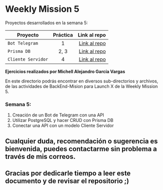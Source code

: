 # Weekly Mission 5

Proyectos desarrollados en la semana 5:

| Proyecto | Práctica | Link al repo |
| ------------- |:-------------:| -----:|
|`Bot Telegram`|1|[Link al repo](https://github.com/AleGV258/BotTelegram_Fizzbuzz)|
|`Prisma DB`|2, 3|[Link al repo](https://github.com/AleGV258/CRUD-PrismaDB-ExpressJS_API)|
|`Cliente Servidor`|4|[Link al repo](https://github.com/AleGV258/client-launchx)|

**Ejercicios realizados por Michell Alejandro García Vargas**

En este directorio podrás encontrar en diversos sub-directorios y archivos, de las actividades de BackEnd-Mision para Launch X de la Weekly Mission 5.

### Semana 5:
1. Creación de un Bot de Telegram con una API
2. Utilizar PostgreSQL y hacer CRUD con Prisma DB
3. Conectar una API con un modelo Cliente Servidor

## Cualquier duda, recomendación o sugerencia es bienvenida, puedes contactarme sin problema a través de mis correos.

## Gracias por dedicarle tiempo a leer este documento y de revisar el repositorio ;)
